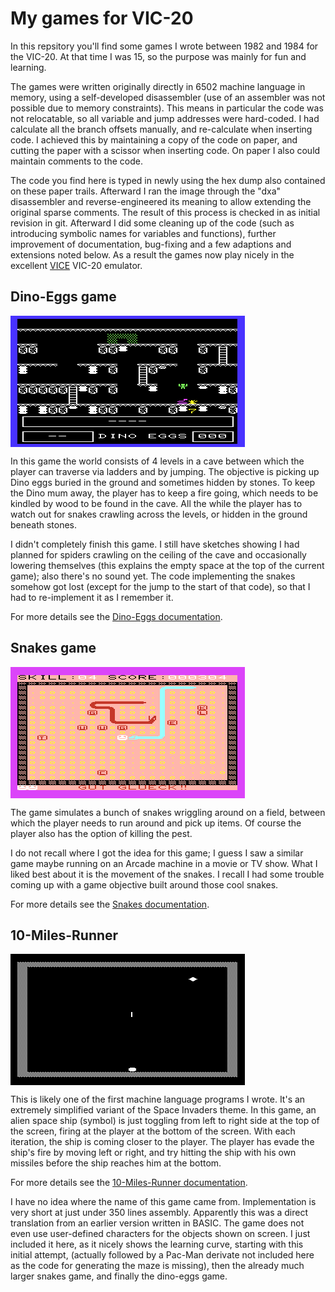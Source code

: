# My games for VIC-20

In this repsitory you'll find some games I wrote between 1982 and 1984 for the
VIC-20. At that time I was 15, so the purpose was mainly for fun and learning.

The games were written originally directly in 6502 machine language in memory,
using a self-developed disassembler (use of an assembler was not possible due
to memory constraints). This means in particular the code was not relocatable,
so all variable and jump addresses were hard-coded. I had calculate all the
branch offsets manually, and re-calculate when inserting code. I achieved this
by maintaining a copy of the code on paper, and cutting the paper with a
scissor when inserting code. On paper I also could maintain comments to the
code.

The code you find here is typed in newly using the hex dump also contained on
these paper trails. Afterward I ran the image through the "dxa" disassembler
and reverse-engineered its meaning to allow extending the original sparse
comments. The result of this process is checked in as initial revision in git.
Afterward I did some cleaning up of the code (such as introducing symbolic names
for variables and functions), further improvement of documentation, bug-fixing
and a few adaptions and extensions noted below. As a result the games now play
nicely in the excellent [VICE](http://vice-emu.sourceforge.net/) VIC-20
emulator.

## Dino-Eggs game

<IMG ALIGN="center" SRC="images/egg_snap_start.png" ALT="Screenshot Dino-Eggs game">

In this game the world consists of 4 levels in a cave between which the
player can traverse via ladders and by jumping. The objective is picking
up Dino eggs buried in the ground and sometimes hidden by stones. To
keep the Dino mum away, the player has to keep a fire going, which needs
to be kindled by wood to be found in the cave. All the while the player
has to watch out for snakes crawling across the levels, or hidden in
the ground beneath stones.

I didn't completely finish this game. I still have sketches showing I had
planned for spiders crawling on the ceiling of the cave and occasionally
lowering themselves (this explains the empty space at the top of the current
game); also there's no sound yet. The code implementing the snakes somehow got
lost (except for the jump to the start of that code), so that I had to
re-implement it as I remember it.

For more details see the [Dino-Eggs documentation](docs/dino_eggs.md).

## Snakes game

<IMG ALIGN="center" SRC="images/slg_snap_play.png" ALT="Screenshot Snakes game">

The game simulates a bunch of snakes wriggling around on a field, between which
the player needs to run around and pick up items. Of course the player also has
the option of killing the pest.

I do not recall where I got the idea for this game; I guess I saw a similar
game maybe running on an Arcade machine in a movie or TV show. What I liked
best about it is the movement of the snakes. I recall I had some trouble coming
up with a game objective built around those cool snakes.

For more details see the [Snakes documentation](docs/snakes.md).

## 10-Miles-Runner

<IMG ALIGN="center" SRC="images/10_miles_snap.png" ALT="Screenshot 10-Miles-Runner game">

This is likely one of the first machine language programs I wrote. It's an
extremely simplified variant of the Space Invaders theme. In this game, an
alien space ship (symbol) is just toggling from left to right side at the top
of the screen, firing at the player at the bottom of the screen. With each
iteration, the ship is coming closer to the player. The player has evade the
ship's fire by moving left or right, and try hitting the ship with his own
missiles before the ship reaches him at the bottom.

For more details see the [10-Miles-Runner documentation](docs/10_miles_runner.md).

I have no idea where the name of this game came from. Implementation is very
short at just under 350 lines assembly. Apparently this was a direct
translation from an earlier version written in BASIC. The game does not even
use user-defined characters for the objects shown on screen. I just included it
here, as it nicely shows the learning curve, starting with this initial
attempt, (actually followed by a Pac-Man derivate not included here as the
code for generating the maze is missing), then the already much larger snakes
game, and finally the dino-eggs game.
